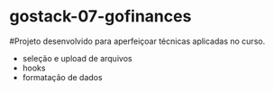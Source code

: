 # gostack-07-gofinances

#Projeto desenvolvido para aperfeiçoar técnicas aplicadas no curso.

- seleção e upload de arquivos
- hooks
- formatação de dados
